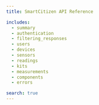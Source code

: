 ```yaml
---
title: SmartCitizen API Reference

includes:
  - summary
  - authentication
  - filtering_responses
  - users
  - devices
  - sensors
  - readings
  - kits
  - measurements
  - components
  - errors

search: true
---
```




